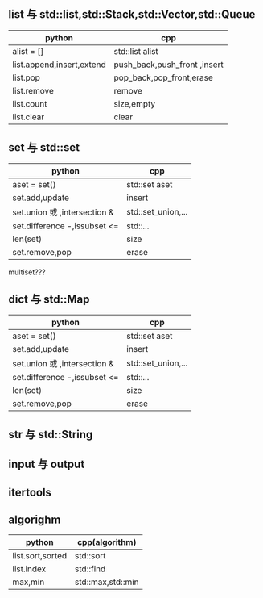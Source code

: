 ## list 与 std::list,std::Stack,std::Vector,std::Queue
| python                    | cpp                          |
| ------------------------- | ---------------------------- |
| alist = []                | std::list<type>  alist       |
| list.append,insert,extend | push_back,push_front ,insert |
| list.pop                  | pop_back,pop_front,erase     |
| list.remove               | remove                       |
| list.count                | size,empty                   |
| list.clear                | clear                        |

## set 与 std::set 
| python                       | cpp                  |
| ---------------------------- | -------------------- |
| aset = set()                 | std::set<type>  aset |
| set.add,update               | insert               |
| set.union 或 ,intersection & | std::set_union,...   |
| set.difference -,issubset <= | std::...             |
| len(set)                     | size                 |
| set.remove,pop               | erase                |

multiset???



## dict 与 std::Map 
| python                       | cpp                  |
| ---------------------------- | -------------------- |
| aset = set()                 | std::set<type>  aset |
| set.add,update               | insert               |
| set.union 或 ,intersection & | std::set_union,...   |
| set.difference -,issubset <= | std::...             |
| len(set)                     | size                 |
| set.remove,pop               | erase                |

## str 与 std::String

##  input 与 output

## itertools


## algorighm
| python           | cpp(algorithm)    |
| ---------------- | ----------------- |
| list.sort,sorted | std::sort         |
| list.index       | std::find         |
| max,min          | std::max,std::min |